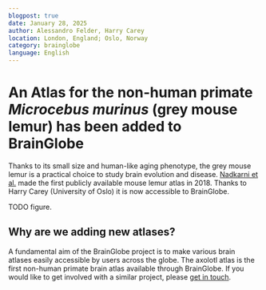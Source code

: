 ```yaml
---
blogpost: true
date: January 28, 2025
author: Alessandro Felder, Harry Carey
location: London, England; Oslo, Norway
category: brainglobe
language: English
---
```


# An Atlas for the non-human primate _Microcebus murinus_ (grey mouse lemur) has been added to BrainGlobe

Thanks to its small size and human-like aging phenotype, the grey mouse lemur is a practical choice to study brain evolution and disease. [Nadkarni et al.](https://doi.org/10.1016/j.dib.2018.10.067) made the first publicly available mouse lemur atlas in 2018. Thanks to Harry Carey (University of Oslo) it is now accessible to BrainGlobe.

TODO figure.

## Why are we adding new atlases?

A fundamental aim of the BrainGlobe project is to make various brain atlases easily accessible by users across the globe. The axolotl atlas is the first non-human primate brain atlas available through BrainGlobe. If you would like to get involved with a similar project, please [get in touch](/contact).
